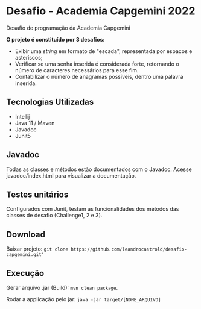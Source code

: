# Desafio - Academia Capgemini 2022
Desafio de programação da Academia Capgemini

**O projeto é constituído por 3 desafios:**

* Exibir uma *string* em formato de "escada", representada por espaços e asteriscos;
* Verificar se uma senha inserida é considerada forte, retornando o número de caracteres necessários para esse fim.
* Contabilizar o número de anagramas possíveis, dentro uma palavra inserida.

## Tecnologias Utilizadas

* Intellij
* Java 11 / Maven
* Javadoc
* Junit5

## Javadoc
Todas as classes e métodos estão documentados com o Javadoc. Acesse javadoc/index.html para visualizar a documentação.

## Testes unitários
Configurados com Junit, testam as funcionalidades dos métodos das classes de desafio (Challenge1, 2 e 3).

## Download
Baixar projeto: `git clone https://github.com/leandrocastrold/desafio-capgemini.git' `

## Execução

Gerar arquivo .jar (Build): `mvn clean package`.

Rodar a applicação pelo jar: `java -jar target/[NOME_ARQUIVO]`